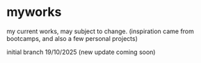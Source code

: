# myworks
my current works, may subject to change. (inspiration came from bootcamps, and also a few personal projects)


initial branch 19/10/2025 (new update coming soon)
